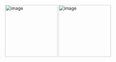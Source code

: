 <img width="170" alt="image" src="https://user-images.githubusercontent.com/73888467/155590827-e7e66eab-17e5-4bbf-aadc-84d5f1fa1ea3.png">
<img width="170" alt="image" src="https://user-images.githubusercontent.com/73888467/155590864-7216d549-59fa-443c-ba78-432613898034.png">
